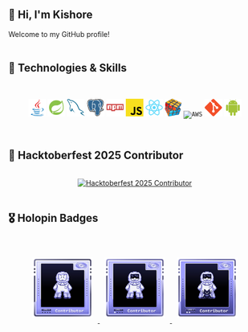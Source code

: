 ## 👋 Hi, I'm Kishore  

Welcome to my GitHub profile!  
 <br>

## 🚀 Technologies & Skills  
<br>
<p align="center">
  <code><img title="Java" height="35" src="images/java-original.svg"></code>
  <code><img title="Spring Boot" height="35" src="images/Springboot.svg"></code>
  <code><img title="MySQL" height="35" src="images/mysql.svg"></code>
  <code><img title="PostgreSQL" height="35" src="images/postgresql.svg"></code>
  <code><img title="npm" height="35" src="images/npm.svg"></code>
  <code><img title="JavaScript" height="35" src="images/javascript.svg"></code>
  <code><img title="React" height="35" src="images/react-original.svg"></code>
  <code><img title="Problem Solving" height="35" src="images/problemSolving.png"></code>
  <code><img title="AWS" height="32" src="images/aws1.svg"></code>
  <code><img title="Git" height="35" src="images/git-original.svg"></code>
  <code><img title="Android" height="35" src="images/android.svg"></code>
</p>

<br>

## 🏅 Hacktoberfest 2025 Contributor  
<br>
<div align="center">
  <a href="https://cloud.layer5.io/user/dfe979f6-6afb-4c6e-aa4a-bff78249c988?tab=badges&badge=hacktoberfest25">
    <img width="170px" height="254px" src="https://badges.layer5.io/assets/badges/hacktoberfest-contributor-2025/hacktoberfest25-badge.png" alt="Hacktoberfest   2025 Contributor"/>
  </a>
</div>
<br>


## 🎖️ Holopin Badges    
<br>
<p align="center">
  <a href="https://www.holopin.io/hacktoberfest2025/userbadge/cmfy2fl7l000ijp04jzbs8mr8" target="_blank">
    <img src="images/badges/lvl0-human.webp" width="120" height="120" alt="Level 0 Human Badge" style="margin:10px;" hspace="8">
  </a>
  <a href="https://www.holopin.io/hacktoberfest2025/userbadge/cmgi1oa31002yif047rl51t49" target="_blank">
    <img src="images/badges/lvl1-human.webp" width="120" height="120" alt="Level 1 Human Badge" style="margin:10px;" hspace="8">
  </a>
 <a href="https://www.holopin.io/hacktoberfest2025/userbadge/cmglpbur50041l204fmkxsuxf" target="_blank">
    <img src="images/badges/lvl2-human.webp" width="120" height="120" alt="Level 2 Human Badge" style="margin:10px;" hspace="8">
  </a>
</p>

  <!-- Uncomment below lines as you earn higher levels -->
  <!--
  <a href="https://www.holopin.io/hacktoberfest2025/userbadge/cmgi79ht7004gjr04p8uesi4s" target="_blank"><img src="images/lvl2-human.webp" width="130" height="130" alt="Level 2 Human Badge" hspace="7.5"></a>
  <a href="https://www.holopin.io/hacktoberfest2025/userbadge/cmgi79yol000ylg042fxx8b0d" target="_blank"><img src="images/lvl3-human.webp" width="130" height="130" alt="Level 3 Human Badge" hspace="7.5"></a>
  <a href="https://www.holopin.io/hacktoberfest2025/userbadge/cmgiaiqhx0064ju04bmu6tbfr" target="_blank"><img src="images/lvl4-human.webp" width="130" height="130" alt="Level 4 Human Badge" hspace="7.5"></a>
  <a href="https://www.holopin.io/hacktoberfest2025/userbadge/cmgj1ia0o002njr04wddv1hc8" target="_blank"><img src="images/lvl5-human.webp" width="130" height="130" alt="Level 5 Human Badge" hspace="7.5"></a>
  -->
</div>
